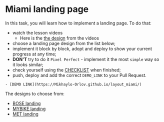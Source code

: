 # Miami landing page
In this task, you will learn how to implement a landing page. To do that:

- watch the lesson videos
  - Here is the [the design](https://www.figma.com/file/nHz8bflIwJaWP3P99vKTH5/miami_home_new?node-id=16033%3A3) from the videos
- choose a landing page design from the list below;
- implement it block by block, adopt and deploy to show your current progress at any time;
- **DON'T** try to do it `Pixel Perfect` - implement it the most `simple` way so it looks similar;
- check yourself using the [CHECKLIST](https://github.com/mate-academy/layout_miami/blob/master/checklist.md) when finished;
- push, deploy and add the correct `DEMO_LINK` to your Pull Request.
```
- [DEMO LINK](https://Mikhaylo-Orlov.github.io/layout_miami/) 
```

The designs to choose from:
- [BOSE landing](https://www.figma.com/file/OMjQNb3hg1LKMV4OwyQ3Ao/BOSE?node-id=0%3A1)
- [MYBIKE landing](https://www.figma.com/file/NZQAIydtHo5QkINyGLHNcq/BIKE-New-Version?node-id=0%3A1)
- [MET landing](https://www.figma.com/file/lSR1m42L9YwzQwzzxKwHpw/THE-MET)  
